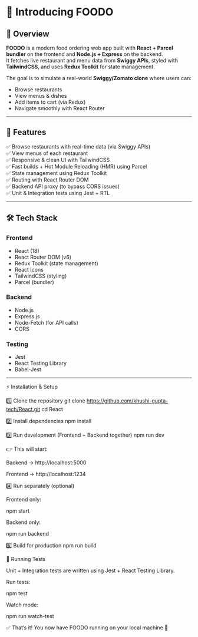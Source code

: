 # 👋 Introducing FOODO 
## 📖 Overview  

**FOODO** is a modern food ordering web app built with **React + Parcel bundler** on the frontend and **Node.js + Express** on the backend.  
It fetches live restaurant and menu data from **Swiggy APIs**, styled with **TailwindCSS**, and uses **Redux Toolkit** for state management.  

The goal is to simulate a real-world **Swiggy/Zomato clone** where users can:  
- Browse restaurants  
- View menus & dishes  
- Add items to cart (via Redux)  
- Navigate smoothly with React Router  

---

## 🚀 Features  

✅ Browse restaurants with real-time data (via Swiggy APIs)  
✅ View menus of each restaurant  
✅ Responsive & clean UI with TailwindCSS  
✅ Fast builds + Hot Module Reloading (HMR) using Parcel  
✅ State management using Redux Toolkit  
✅ Routing with React Router DOM  
✅ Backend API proxy (to bypass CORS issues)  
✅ Unit & Integration tests using Jest + RTL  

---

## 🛠 Tech Stack  

### **Frontend**  
- React (18)  
- React Router DOM (v6)  
- Redux Toolkit (state management)  
- React Icons  
- TailwindCSS (styling)  
- Parcel (bundler)  

### **Backend**  
- Node.js  
- Express.js  
- Node-Fetch (for API calls)  
- CORS  

### **Testing**  
- Jest  
- React Testing Library  
- Babel-Jest  

---

⚡ Installation & Setup

1️⃣ Clone the repository
git clone https://github.com/khushi-gupta-tech/React.git
cd React

2️⃣ Install dependencies
npm install

3️⃣ Run development (Frontend + Backend together)
npm run dev


👉 This will start:

Backend → http://localhost:5000

Frontend → http://localhost:1234

4️⃣ Run separately (optional)

Frontend only:

npm start


Backend only:

npm run backend

5️⃣ Build for production
npm run build

🧪 Running Tests

Unit + Integration tests are written using Jest + React Testing Library.

Run tests:

npm test


Watch mode:

npm run watch-test

✅ That’s it! You now have FOODO running on your local machine 🎉

